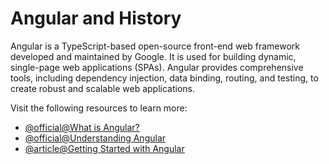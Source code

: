 # Angular and History

Angular is a TypeScript-based open-source front-end web framework developed and maintained by Google. It is used for building dynamic, single-page web applications (SPAs). Angular provides comprehensive tools, including dependency injection, data binding, routing, and testing, to create robust and scalable web applications.

Visit the following resources to learn more:

- [@official@What is Angular?](https://angular.dev/overview)
- [@official@Understanding Angular](https://angular.io/guide/understanding-angular-overview)
- [@article@Getting Started with Angular](https://developer.mozilla.org/en-US/docs/Learn_web_development/Core/Frameworks_libraries/Angular_getting_started)
